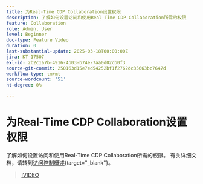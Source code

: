 ```yaml
---
title: 为Real-Time CDP Collaboration设置权限
description: 了解如何设置访问和使用Real-Time CDP Collaboration所需的权限
feature: Collaboration
role: Admin, User
level: Beginner
doc-type: Feature Video
duration: 0
last-substantial-update: 2025-03-18T00:00:00Z
jira: KT-17507
exl-id: 2b2c1a7b-4916-4b03-b74e-7aa0d02cb0f3
source-git-commit: 250163d15e7ed54252bf1f2762dc35663bc7647d
workflow-type: tm+mt
source-wordcount: '51'
ht-degree: 0%

---
```


# 为Real-Time CDP Collaboration设置权限

了解如何设置访问和使用Real-Time CDP Collaboration所需的权限。 有关详细文档，请转到[访问控制概述](https://experienceleague.adobe.com/zh-hans/docs/real-time-cdp-collaboration/using/permissions/overview){target="_blank"}。

>[!VIDEO](https://video.tv.adobe.com/v/3452240/?learn=on&enablevpops&captions=chi_hans)

